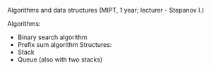  Algorithms and data structures (MIPT, 1 year; lecturer - Stepanov I.)

Algorithms:
- Binary search algorithm
- Prefix sum algorithm 
Structures:
- Stack
- Queue (also with two stacks)
